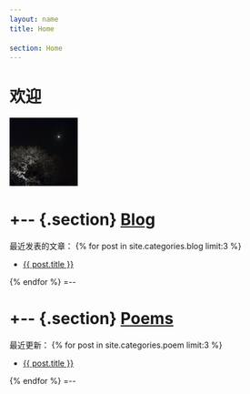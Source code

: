 ```yaml
---
layout: name
title: Home

section: Home
---
```


欢迎
====

<img class='inset right' src='/files/images/chyyy.jpg' title='春-夜-月-樱' alt='春-夜-月-樱-图' width='120px' />

+-- {.section}
[Blog](/blog)
==============
最近发表的文章：
{% for post in site.categories.blog limit:3 %}
<ul class="compact recent">
<li>
  <a href="{{ post.url }}" title="{{ post.excerpt }}">{{ post.title }}</a>
</li>
</ul>
{% endfor %}
=--

+-- {.section}
[Poems](/poem)
==============
最近更新：
{% for post in site.categories.poem limit:3 %}
<ul class="compact recent">
<li>
  <a href="{{ post.url }}" title="{{ post.excerpt }}">{{ post.title }}</a>
</li>
</ul>
{% endfor %}
=--

<script type="text/javascript">
//<![CDATA[
//document.write('<script type="text/javascript" src="http://twitter.com/javascripts/blogger.js"></' + 'script>');
//document.write('<script type="text/javascript" src="http://twitter.com/statuses/user_timeline/wenbing.json?callback=twitterCallback2&count=1"></' + 'script>');
//]]>
</script>
